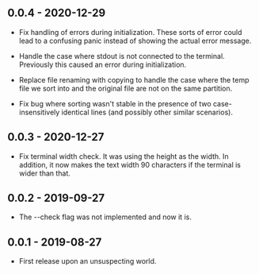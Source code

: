 ## 0.0.4 - 2020-12-29

* Fix handling of errors during initialization. These sorts of error could
  lead to a confusing panic instead of showing the actual error message.
  
* Handle the case where stdout is not connected to the terminal. Previously
  this caused an error during initialization.

* Replace file renaming with copying to handle the case where the temp file we
  sort into and the original file are not on the same partition.

* Fix bug where sorting wasn't stable in the presence of two
  case-insensitively identical lines (and possibly other similar scenarios).


## 0.0.3 - 2020-12-27

* Fix terminal width check. It was using the height as the width. In addition,
  it now makes the text width 90 characters if the terminal is wider than
  that.


## 0.0.2 - 2019-09-27

* The --check flag was not implemented and now it is.


## 0.0.1 - 2019-08-27

* First release upon an unsuspecting world.
